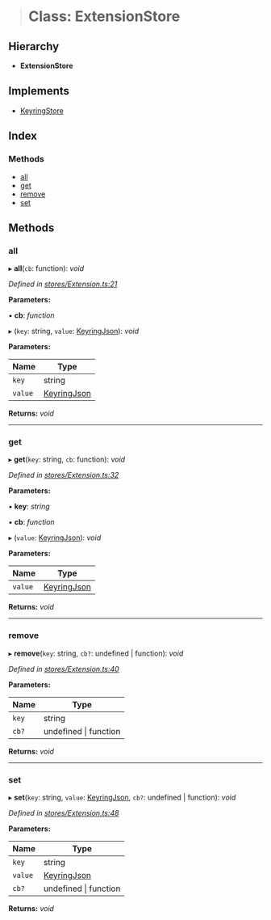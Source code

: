 > # Class: ExtensionStore

## Hierarchy

* **ExtensionStore**

## Implements

* [KeyringStore](../interfaces/_types_.keyringstore.md)

## Index

### Methods

* [all](_stores_extension_.extensionstore.md#all)
* [get](_stores_extension_.extensionstore.md#get)
* [remove](_stores_extension_.extensionstore.md#remove)
* [set](_stores_extension_.extensionstore.md#set)

## Methods

###  all

▸ **all**(`cb`: function): *void*

*Defined in [stores/Extension.ts:21](https://github.com/polkadot-js/ui/blob/004a439/packages/ui-keyring/src/stores/Extension.ts#L21)*

**Parameters:**

▪ **cb**: *function*

▸ (`key`: string, `value`: [KeyringJson](../interfaces/_types_.keyringjson.md)): *void*

**Parameters:**

Name | Type |
------ | ------ |
`key` | string |
`value` | [KeyringJson](../interfaces/_types_.keyringjson.md) |

**Returns:** *void*

___

###  get

▸ **get**(`key`: string, `cb`: function): *void*

*Defined in [stores/Extension.ts:32](https://github.com/polkadot-js/ui/blob/004a439/packages/ui-keyring/src/stores/Extension.ts#L32)*

**Parameters:**

▪ **key**: *string*

▪ **cb**: *function*

▸ (`value`: [KeyringJson](../interfaces/_types_.keyringjson.md)): *void*

**Parameters:**

Name | Type |
------ | ------ |
`value` | [KeyringJson](../interfaces/_types_.keyringjson.md) |

**Returns:** *void*

___

###  remove

▸ **remove**(`key`: string, `cb?`: undefined | function): *void*

*Defined in [stores/Extension.ts:40](https://github.com/polkadot-js/ui/blob/004a439/packages/ui-keyring/src/stores/Extension.ts#L40)*

**Parameters:**

Name | Type |
------ | ------ |
`key` | string |
`cb?` | undefined \| function |

**Returns:** *void*

___

###  set

▸ **set**(`key`: string, `value`: [KeyringJson](../interfaces/_types_.keyringjson.md), `cb?`: undefined | function): *void*

*Defined in [stores/Extension.ts:48](https://github.com/polkadot-js/ui/blob/004a439/packages/ui-keyring/src/stores/Extension.ts#L48)*

**Parameters:**

Name | Type |
------ | ------ |
`key` | string |
`value` | [KeyringJson](../interfaces/_types_.keyringjson.md) |
`cb?` | undefined \| function |

**Returns:** *void*